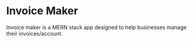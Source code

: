 # Invoice Maker

Invoice maker is a MERN stack app designed to help businesses manage their invoices/account.
